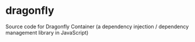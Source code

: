 # dragonfly
Source code for Dragonfly Container (a dependency injection / dependency management library in JavaScript)

